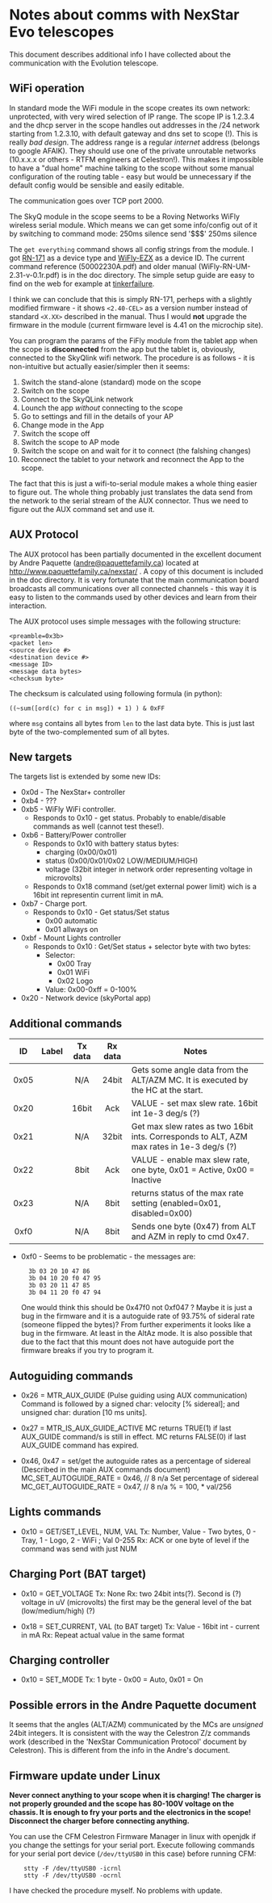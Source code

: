 # Notes about comms with NexStar Evo telescopes

This document describes additional info I have collected about the communication 
with the Evolution telescope.

## WiFi operation

In standard mode the WiFi module in the scope creates its own network:
unprotected, with very wired selection of IP range. The scope IP is 1.2.3.4
and the dhcp server in the scope handles out addresses in the /24 network
starting from 1.2.3.10, with default gateway and dns set to scope (!). This is
really *bad design*. The address range is a regular *internet* address (belongs
to google AFAIK). They should use one of the private unroutable networks
(10.x.x.x or others - RTFM engineers at Celestron!). This makes it impossible to
have a "dual home" machine talking to the scope without some manual
configuration of the routing table - easy but would be unnecessary if the
default config would be sensible and easily editable.

The communication goes over TCP port 2000.  

The SkyQ module in the scope seems to be a Roving Networks WiFly wireless 
serial module. Which means we can get some info/config out of it by 
switching to command mode:
    250ms silence 
    send '$$$'
    250ms silence 

The `get everything` command shows all config strings from the module. I got 
[RN-171](http://www.microchip.com/wwwproducts/Devices.aspx?product=RN171) 
as a device type and [WiFly-EZX](http://www.arexx.com/rp6/downloads/M256_WIFI_Datasheets/WiFly-RN-UM-2.31-v-0.1r.pdf)
as a device ID. The current command reference (50002230A.pdf) and 
older manual (WiFly-RN-UM-2.31-v-0.1r.pdf) is in the doc directory.
The simple setup guide are easy to find on the web for example at 
[tinkerfailure](http://www.tinkerfailure.com/2012/02/setting-up-the-wifly-rn-xv/).

I think we can conclude that this is simply RN-171, perheps with a slightly
modified firmware - it shows `<2.40-CEL>` as a version number instead of standard `<X.XX>` described in the manual. Thus I would **not** upgrade the firmware in the module (current firmware level is 4.41 on the microchip site).

You can program the params of the FiFly module from the tablet app when the scope is **disconnected** from the app but the tablet is, obviously, connected to the SkyQlink wifi network. The procedure is as follows - it is non-intuitive but actually easier/simpler then it seems:

1. Switch the stand-alone (standard) mode on the scope
2. Switch on the scope
3. Connect to the SkyQLink network
4. Lounch the app *without* connecting to the scope
5. Go to settings and fill in the details of your AP
6. Change mode in the App
7. Switch the scope off
8. Switch the scope to AP mode
9. Switch the scope on and wait for it to connect (the falshing changes)
10. Reconnect the tablet to your network and reconnect the App to the scope.

The fact that this is just a wifi-to-serial module makes a whole thing easier 
to figure out. The whole thing probably just translates the data send from the 
network to the serial stream of the AUX connector. Thus we need to figure out 
the AUX command set and use it.



## AUX Protocol

The AUX protocol has been partially documented in the excellent document by Andre Paquette (andre@paquettefamily.ca) located at 
http://www.paquettefamily.ca/nexstar/ . 
A copy of this document is included in the doc directory. It is very fortunate
that the main communication board broadcasts all communications over all
connected channels - this way it is easy to listen to the commands used by other
devices and learn from their interaction.


The AUX protocol uses simple messages with the following structure:

    <preamble=0x3b>
    <packet len>
    <source device #>
    <destination device #>
    <message ID>
    <message data bytes>
    <checksum byte>
    
The checksum is calculated using following formula (in python):

    ((~sum([ord(c) for c in msg]) + 1) ) & 0xFF
    
where `msg` contains all bytes from `len` to the last data byte. This is just last byte of the two-complemented sum of all bytes.

## New targets

The targets list is extended by some new IDs:

* 0x0d - The NexStar+ controller
* 0xb4 - ???
* 0xb5 - WiFly WiFi controller. 
  - Responds to  0x10 - get status. Probably to enable/disable commands as well (cannot test these!).
* 0xb6 - Battery/Power controller
  - Responds to 0x10 with battery status bytes:
    * charging (0x00/0x01)
    * status (0x00/0x01/0x02 LOW/MEDIUM/HIGH)
    * voltage (32bit integer in network order representing voltage in microvolts)
  - Responds to 0x18 command (set/get external power limit) wich is a 16bit int representin current limit in mA.
* 0xb7 - Charge port. 
  - Responds to 0x10 - Get status/Set status
    * 0x00 automatic 
    * 0x01 allways on
* 0xbf - Mount Lights controller
  - Responds to 0x10 : Get/Set status  + selector byte with two bytes:
    * Selector:
      - 0x00 Tray
      - 0x01 WiFi
      - 0x02 Logo
    * Value: 0x00-0xff = 0-100%
* 0x20 - Network device (skyPortal app)

## Additional commands

|   ID      |   Label   |   Tx data     |   Rx data     |   Notes   |
|:---------:|:----------|:-------------:|:-------------:|-----------|
|   0x05    |           |     N/A       |   24bit       |   Gets some angle data from the ALT/AZM MC. It is executed by the HC at the start.         |
|   0x20    |           |     16bit     |    Ack        |  VALUE - set max slew rate. 16bit int 1e-3 deg/s (?)         |
|   0x21    |           |     N/A       |   32bit       |  Get max slew rates as two 16bit ints. Corresponds to ALT, AZM max rates in 1e-3 deg/s (?)         |
|   0x22    |           |     8bit      |    Ack        | VALUE - enable max slew rate, one byte, 0x01 = Active, 0x00 = Inactive          |
|   0x23    |           |     N/A       |    8bit       |  returns status of the max rate setting (enabled=0x01, disabled=0x00)         |
|   0xf0    |           |     N/A       |    8bit       |   Sends one byte (0x47) from ALT and AZM in reply to cmd 0x47.        |

  
* 0xf0 - Seems to be problematic - the messages are:

        3b 03 20 10 47 86
        3b 04 10 20 f0 47 95
        3b 03 20 11 47 85
        3b 04 11 20 f0 47 94       

  One would think this should be 0x47f0 not 0xf047 ?
  Maybe it is just a bug in the firmware and it is a autoguide rate 
  of 93.75% of sideral rate (someone flipped the bytes)?
  From further experiments it looks like a bug in the firmware.
  At least in the AltAz mode. It is also possible that due to the fact
  that this mount does not have autoguide port the firmware breaks
  if you try to program it.

## Autoguiding commands

* 0x26 = MTR_AUX_GUIDE (Pulse guiding using AUX communication)
        Command is followed by a signed char: velocity [% sidereal]; and
        unsigned char: duration [10 ms units].

* 0x27 = MTR_IS_AUX_GUIDE_ACTIVE 
        MC returns TRUE(1) if last AUX_GUIDE command/s is still in effect.
        MC returns FALSE(0) if last AUX_GUIDE command has expired.

* 0x46, 0x47 = set/get the autoguide rates as a percentage of sidereal
        (Described in the main AUX commands document)
        MC_SET_AUTOGUIDE_RATE = 0x46, // 8    n/a     Set percentage of sidereal
        MC_GET_AUTOGUIDE_RATE = 0x47, // 8    n/a     % = 100, * val/256


## Lights commands

* 0x10 = GET/SET_LEVEL, NUM, VAL 
    Tx: Number, Value - Two bytes, 0 - Tray, 1 - Logo, 2 - WiFi ; Val 0-255
    Rx: ACK or one byte of level if the command was send with just NUM

## Charging Port (BAT target)


* 0x10 = GET_VOLTAGE
    Tx: None
    Rx: two 24bit ints(?). Second is (?) voltage in uV (microvolts) the first 
       may be the general level of the bat (low/medium/high) (?)

* 0x18 = SET_CURRENT, VAL (to BAT target)
    Tx: Value - 16bit int - current in mA
    Rx: Repeat actual value in the same format

## Charging controller

* 0x10 = SET_MODE
    Tx: 1 byte - 0x00 = Auto, 0x01 = On

## Possible errors in the Andre Paquette document

It seems that the angles (ALT/AZM) communicated by the MCs are *unsigned* 24bit
integers. It is consistent with the way the Celestron Z/z commands work 
(described in the 'NexStar Communication Protocol' document by Celestron).
This is different from the info in the Andre's document.

## Firmware update under Linux

**Never connect anything to your scope when it is charging! The charger is not properly grounded and the scope has 80-100V voltage on the chassis. It is enough to fry your ports and the electronics in the scope! Disconnect the charger before connecting anything.**

You can use the CFM Celestron Firmware Manager in linux with openjdk if you change the settings for your serial port.
Execute following commands for your serial port device (`/dev/ttyUSB0` in this case) before running CFM:

        stty -F /dev/ttyUSB0 -icrnl
        stty -F /dev/ttyUSB0 -ocrnl

I have checked the procedure myself. No problems with update.
